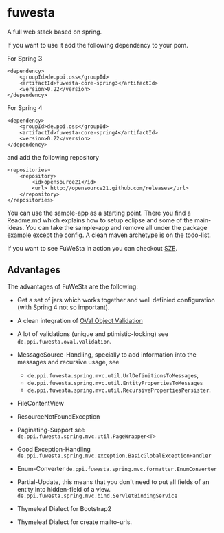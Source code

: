 # fuwesta

A full web stack based on spring.

If you want to use it add the following dependency to your pom.

For Spring 3

    <dependency>
        <groupId>de.ppi.oss</groupId>
        <artifactId>fuwesta-core-spring3</artifactId>
        <version>0.22</version>
    </dependency>

For Spring 4

    <dependency>
        <groupId>de.ppi.oss</groupId>
        <artifactId>fuwesta-core-spring4</artifactId>
        <version>0.22</version>
    </dependency>

    
and add the following repository

    <repositories>
        <repository>
            <id>opensource21</id>
            <url> http://opensource21.github.com/releases</url>
        </repository>
    </repositories>

You can use the sample-app as a starting point. There you
find a Readme.md which explains how to setup eclipse and
some of the main-ideas. You can take the sample-app and remove
all under the package example except the config. A clean 
maven archetype is on the todo-list.

If you want to see FuWeSta in action you can checkout 
[SZE](https://github.com/opensource21/sze).

## Advantages
The advantages of FuWeSta are the following:

- Get a set of jars which works together and well definied configuration (with Spring 4 not so important).
- A clean integration of [OVal Object Validation](http://oval.sourceforge.net/)
- A lot of validations (unique and ptimistic-locking) see `de.ppi.fuwesta.oval.validation`.
- MessageSource-Handling, specially to add information into the messages and recursive usage, see

    - `de.ppi.fuwesta.spring.mvc.util.UrlDefinitionsToMessages`, 
    - `de.ppi.fuwesta.spring.mvc.util.EntityPropertiesToMessages`
    - `de.ppi.fuwesta.spring.mvc.util.RecursivePropertiesPersister`.   
- FileContentView
- ResourceNotFoundException
- Paginating-Support see `de.ppi.fuwesta.spring.mvc.util.PageWrapper<T>`
- Good Exception-Handling `de.ppi.fuwesta.spring.mvc.exception.BasicGlobalExceptionHandler`
- Enum-Converter `de.ppi.fuwesta.spring.mvc.formatter.EnumConverter`
- Partial-Update, this means that you don't need to put all fields of
  an entity into hidden-field of a view. `de.ppi.fuwesta.spring.mvc.bind.ServletBindingService`
- Thymeleaf Dialect for Bootstrap2
- Thymeleaf Dialect for create mailto-urls.


